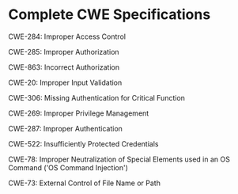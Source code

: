 

# Complete CWE Specifications

CWE-284: Improper Access Control

CWE-285: Improper Authorization

CWE-863: Incorrect Authorization

CWE-20: Improper Input Validation

CWE-306: Missing Authentication for Critical Function

CWE-269: Improper Privilege Management

CWE-287: Improper Authentication

CWE-522: Insufficiently Protected Credentials

CWE-78: Improper Neutralization of Special Elements used in an OS Command ('OS Command Injection')

CWE-73: External Control of File Name or Path